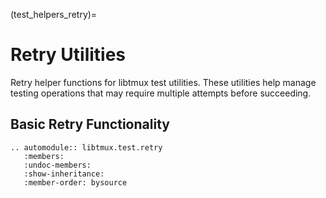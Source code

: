 (test_helpers_retry)=

# Retry Utilities

Retry helper functions for libtmux test utilities. These utilities help manage testing operations that may require multiple attempts before succeeding.

## Basic Retry Functionality

```{eval-rst}
.. automodule:: libtmux.test.retry
   :members:
   :undoc-members:
   :show-inheritance:
   :member-order: bysource
``` 
